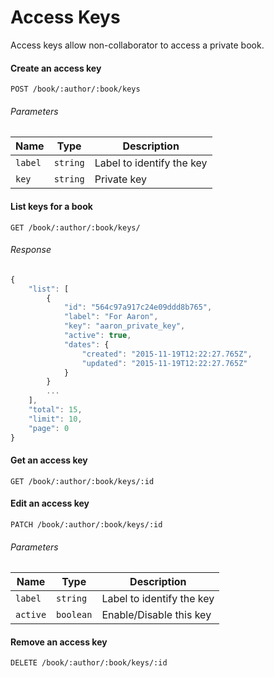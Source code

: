 # Access Keys

Access keys allow non-collaborator to access a private book.

#### Create an access key

```
POST /book/:author/:book/keys
```

###### Parameters

| Name | Type | Description |
| ---- | ---- | ----------- |
| `label` | `string` | Label to identify the key |
| `key` | `string` | Private key |


#### List keys for a book

```
GET /book/:author/:book/keys/
```


###### Response

```js
{
    "list": [
        {
            "id": "564c97a917c24e09ddd8b765",
            "label": "For Aaron",
            "key": "aaron_private_key",
            "active": true,
            "dates": {
                "created": "2015-11-19T12:22:27.765Z",
                "updated": "2015-11-19T12:22:27.765Z"
            }
        }
        ...
    ],
    "total": 15,
    "limit": 10,
    "page": 0
}
```

#### Get an access key

```
GET /book/:author/:book/keys/:id
```

#### Edit an access key

```
PATCH /book/:author/:book/keys/:id
```

###### Parameters

| Name | Type | Description |
| ---- | ---- | ----------- |
| `label` | `string` | Label to identify the key |
| `active` | `boolean` | Enable/Disable this key |


#### Remove an access key 

```
DELETE /book/:author/:book/keys/:id
```
